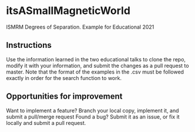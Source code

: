 # itsASmallMagneticWorld
ISMRM Degrees of Separation. Example for Educational 2021

## Instructions
Use the information learned in the two educational talks to clone the repo, modify it with your information, and submit the changes as a pull request to master. 
Note that the format of the examples in the .csv must be followed exactly in order for the search function to work. 

## Opportunities for improvement
Want to implement a feature? Branch your local copy, implement it, and submit a pull/merge request
Found a bug? Submit it as an issue, or fix it locally and submit a pull request. 
